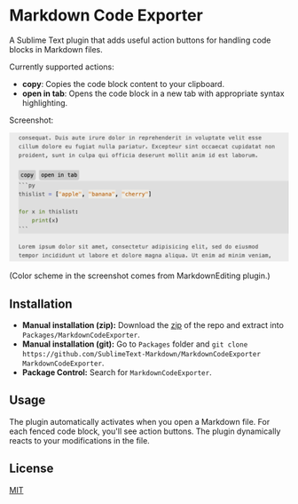 # Markdown Code Exporter

A Sublime Text plugin that adds useful action buttons for handling code blocks in Markdown files.

Currently supported actions:

- __copy__: Copies the code block content to your clipboard.
- __open in tab__: Opens the code block in a new tab with appropriate syntax highlighting.

Screenshot:

![image](screenshots/screenshot-1.png)

(Color scheme in the screenshot comes from MarkdownEditing plugin.)

## Installation

- __Manual installation (zip):__ Download the [zip](https://github.com/SublimeText-Markdown/MarkdownCodeExporter/archive/refs/heads/main.zip) of the repo and extract into `Packages/MarkdownCodeExporter`.
- __Manual installation (git):__ Go to `Packages` folder and `git clone https://github.com/SublimeText-Markdown/MarkdownCodeExporter MarkdownCodeExporter`.
- __Package Control:__ Search for `MarkdownCodeExporter`.

## Usage

The plugin automatically activates when you open a Markdown file. For each fenced code block, you'll see action buttons. The plugin dynamically reacts to your modifications in the file.

## License

[MIT](LICENSE)
